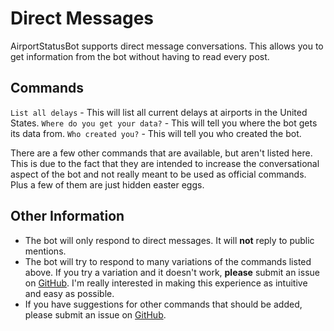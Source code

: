 # Direct Messages

AirportStatusBot supports direct message conversations. This allows you to get information from the bot without having to read every post.

## Commands

`List all delays` - This will list all current delays at airports in the United States.
`Where do you get your data?` - This will tell you where the bot gets its data from.
`Who created you?` - This will tell you who created the bot.

There are a few other commands that are available, but aren't listed here. This is due to the fact that they are intended to increase the conversational aspect of the bot and not really meant to be used as official commands. Plus a few of them are just hidden easter eggs.

## Other Information

- The bot will only respond to direct messages. It will **not** reply to public mentions.
- The bot will try to respond to many variations of the commands listed above. If you try a variation and it doesn't work, **please** submit an issue on [GitHub](https://github.com/fishcharlie/AirportStatusBot/issues/new). I'm really interested in making this experience as intuitive and easy as possible.
- If you have suggestions for other commands that should be added, please submit an issue on [GitHub](https://github.com/fishcharlie/AirportStatusBot/issues/new).
